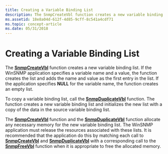 ```yaml
---
title: Creating a Variable Binding List
description: The SnmpCreateVbl function creates a new variable binding list.
ms.assetid: 18e8a04d-612f-4d85-9cff-8c541a4cdf71
ms.topic: concept-article
ms.date: 05/31/2018
---
```


# Creating a Variable Binding List

The [**SnmpCreateVbl**](/windows/desktop/api/Winsnmp/nf-winsnmp-snmpcreatevbl) function creates a new variable binding list. If the WinSNMP application specifies a variable name and a value, the function creates the list and adds the name and value as the first entry in the list. If the application specifies **NULL** for the variable name, the function creates an empty list.

To copy a variable binding list, call the [**SnmpDuplicateVbl**](/windows/desktop/api/Winsnmp/nf-winsnmp-snmpduplicatevbl) function. The function creates a new variable binding list and initializes the new list with a copy of the data in the source variable binding list.

The [**SnmpCreateVbl**](/windows/desktop/api/Winsnmp/nf-winsnmp-snmpcreatevbl) function and the [**SnmpDuplicateVbl**](/windows/desktop/api/Winsnmp/nf-winsnmp-snmpduplicatevbl) function allocate any necessary memory for the new variable binding list. The WinSNMP application must release the resources associated with these lists. It is recommended that the application do this by matching each call to [**SnmpCreateVbl**](/windows/desktop/api/Winsnmp/nf-winsnmp-snmpcreatevbl) and [**SnmpDuplicateVbl**](/windows/desktop/api/Winsnmp/nf-winsnmp-snmpduplicatevbl) with a corresponding call to the [**SnmpFreeVbl**](/windows/desktop/api/Winsnmp/nf-winsnmp-snmpfreevbl) function when it is appropriate to free the allocated memory.

 

 




